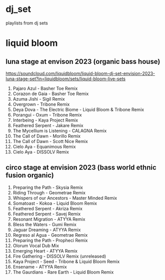 # dj_set
playlists from dj sets

# liquid bloom

## luna stage at envison 2023 (organic bass house)
https://soundcloud.com/liquidbloom/liquid-bloom-dj-set-envision-2023-luna-stage-set?in=liquidbloom/sets/liquid-bloom-live-sets
1) Pajaro Azul - Basher Toe Remix
2) Corazon de Gaia - Basher Toe Remix
3) Azuma Jishi - Sigil Remix
4) Overgrown - Tribone Remix
5) Deya Dova - The Electric Biome - Liquid Bloom & Tribone Remix
6) Porangui - Oxum - Tribone Remix
7) Interbeing - Kaya Project Remix
8) Feathered Serpent - Jakare Remix
9) The Mycellium is Listening - CALAGNA Remix
10) The Call of Dawn - Morillo Remix
11) The Call of Dawn - Scott Nice Remix
12) Cielo Aya - Equanimous Remix 
13) Cielo Aya - DISSOLV Remix

## circo stage at envision 2023 (bass world ethnic fusion organic)
1) Preparing the Path - Skysia Remix
2) Riding Through - Geometrae Remix
3) Whispers of our Ancestors - Master Minded Remix
4) Somatoast - Kokoa - Liquid Bloom Remix
5) Feathered Serpent - Akriza Remix
6) Feathered Serpent - Savej Remix
7) Resonant Migration - ATYYA Remix
8) Bless the Waters - Gumi Remix
9) Jaguar Dreaming - ATYYA Remix
10) Regreso al Agua - Geometrae Remix
11) Preparing the Path - Propheci Remix
12) Olorum Vocal Dub Mix
13) Emerging Heart - ATYYA Remix
14) Fire Gathering - DISSOLV Remix (unreleased)
15) Kaya Project - Seed - Tribone & Liquid Bloom Remix
16) Ensename - ATYYA Remix
17) The Gaurdians - Rare Earth - Liquid Bloom Remix
